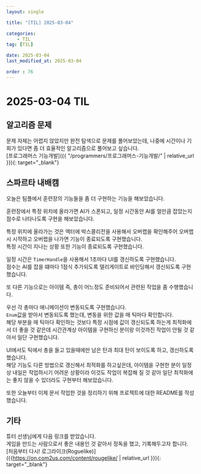 ```yaml
---
layout: single

title: "[TIL] 2025-03-04"

categories:
    - TIL
tag: [TIL]

date: 2025-03-04
last_modified_at: 2025-03-04

order : 76
---
```


# 2025-03-04 TIL

## 알고리즘 문제

문제 자체는 어렵지 않았지만 완전 탐색으로 문제를 풀어보았는데, 나중에 시간이나 기회가 있다면 좀 더 효율적인 알고리즘으로 풀어보고 싶습니다.  
[프로그래머스 기능개발]({{ "/programmers/프로그래머스-기능개발/" | relative_url }}){: target="_blank"}

## 스파르타 내배캠

오늘은 팀플에서 훈련장의 기능들을 좀 더 구현하는 기능을 해보았습니다.

훈련장에서 특정 위치에 올라가면 AI가 스폰되고, 일정 시간동안 AI를 얼만큼 잡았는지 점수로 나타나도록 구현을 해보았습니다.

특정 위치에 올라가는 것은 액터에 박스콜리전을 사용해서 오버랩을 확인해주어 오버랩시 시작하고 오버랩을 나가면 기능이 종료되도록 구현했습니다.  
특정 시간이 지나는 상황 또한 기능이 종료되도록 구현했습니다.

일정 시간은 `TimerHandle`을 사용해서 1초마다 UI를 갱신하도록 구현했습니다.  
점수는 AI를 잡을 떄마다 1점식 추가되도록 델리게이트로 바인딩해서 갱신되도록 구현했습니다.

또 다른 기능으로는 아이템 즉, 총이 어느정도 준비되어서 관련된 작업을 좀 수행했습니다.

우선 각 총마다 애니메이션이 변동되도록 구현했습니다.  
`Enum`값을 받아서 변동되도록 했는데, 변동을 위한 값을 매 틱마다 확인합니다.  
해당 부분을 매 틱마다 확인하는 것보다 특정 시점에 값이 갱신되도록 하는게 최적화에서 더 좋을 것 같은데 시간관계상 아이템을 구현하신 분이랑 이것까진 작업이 안될 것 같아서 일단 구현했습니다.

UI에서도 틱에서 총을 들고 있을때에만 남은 탄과 최대 탄이 보이도록 하고, 갱신하도록 했습니다.  
해당 기능도 다른 방법으로 갱신해서 최적화를 하고싶은데, 아이템을 구현한 분이 일정상 내일은 작업하시기 어려운 상황이라 이것도 작업이 복잡해 질 것 같아 일단 최적화에는 좋지 않을 수 있더라도 구현부터 해보았습니다.

또한 오늘부터 이제 문서 작업한 것을 정리하기 위해 프로젝트에 대한 README를 작성했습니다.

## 기타

튜터 선생님에게 다음 링크를 받았습니다.  
게임을 만드는 사람으로서 좋은 내용인 것 같아서 정독을 했고, 기록해두고자 합니다.  
[처음부터 다시! 로그라이크(Roguelike)]({{https://on.com2us.com/content/rougelike/ | relative_url }}){: target="_blank"}